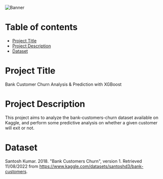 ![Banner](https://miro.medium.com/max/640/1*RAeucVCKyFGXArObBsYnrw.png)

# Table of contents

- [Project Title](#project-title)
- [Project Description](#project-description)
- [Dataset](#dataset)

# Project Title
Bank Customer Churn Analysis & Prediction with XGBoost

# Project Description
This project aims to analyze the bank-customers-churn dataset available on Kaggle, and perform some predictive analysis on whether a given customer will exit or not.

# Dataset 
Santosh Kumar. 2018. "Bank Customers Churn", version 1. Retrieved 11/08/2022 from https://www.kaggle.com/datasets/santoshd3/bank-customers.
